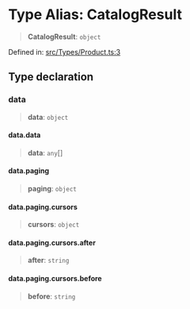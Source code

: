 # Type Alias: CatalogResult

> **CatalogResult**: `object`

Defined in: [src/Types/Product.ts:3](https://github.com/Fokusdotid/bail/blob/8b525f9ebcc20cb9acd0f880b6ad58976e38b117/src/Types/Product.ts#L3)

## Type declaration

### data

> **data**: `object`

#### data.data

> **data**: `any`[]

#### data.paging

> **paging**: `object`

#### data.paging.cursors

> **cursors**: `object`

#### data.paging.cursors.after

> **after**: `string`

#### data.paging.cursors.before

> **before**: `string`
